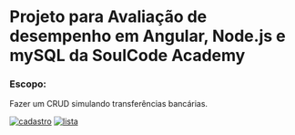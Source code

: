 <h1>Projeto para Avaliação de desempenho em Angular, Node.js e mySQL da SoulCode Academy</h1>
<h3>Escopo:</h3>
<p>Fazer um CRUD simulando transferências bancárias.</p>
<a href="https://ibb.co/NyW2QN1"><img src="https://i.ibb.co/gRtZHWv/cadastro.png" alt="cadastro" border="0"></a>
<a href="https://ibb.co/NWPzYZt"><img src="https://i.ibb.co/WBw1KgG/lista.png" alt="lista" border="0"></a>
